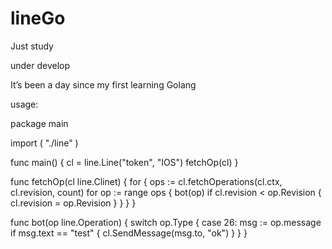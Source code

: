 # lineGo
Just study


under develop

It’s been a day since my first learning Golang




usage:

package main

import (
	"./line"
)

func main() {
	cl = line.Line("token", "IOS")
	fetchOp(cl)
}

func fetchOp(cl line.Clinet) {
	for {
		ops := cl.fetchOperations(cl.ctx, cl.revision, count)
		for op := range ops {
			bot(op)
			if cl.revision < op.Revision {
				cl.revision = op.Revision
			}
		}
	}
}

func bot(op line.Operation) {
	switch op.Type {
	case 26:
		msg := op.message
		if msg.text == "test" {
			cl.SendMessage(msg.to, "ok")
		}
	}
}

